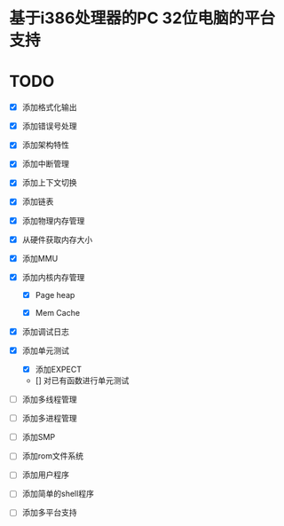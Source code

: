 # 基于i386处理器的PC 32位电脑的平台支持

# TODO

- [x] 添加格式化输出

- [x] 添加错误号处理

- [x] 添加架构特性

- [x] 添加中断管理

- [x] 添加上下文切换

- [x] 添加链表

- [x] 添加物理内存管理

- [x] 从硬件获取内存大小

- [x] 添加MMU

- [x] 添加内核内存管理

  - [x] Page heap

  - [x] Mem Cache

- [x] 添加调试日志

- [x] 添加单元测试
  - [x] 添加EXPECT
  - [] 对已有函数进行单元测试

- [ ] 添加多线程管理

- [ ] 添加多进程管理

- [ ] 添加SMP

- [ ] 添加rom文件系统

- [ ] 添加用户程序

- [ ] 添加简单的shell程序

- [ ] 添加多平台支持
